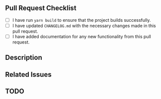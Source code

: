## Pull Request Checklist

- [ ] I have run `yarn build` to ensure that the project builds successfully.
- [ ] I have updated `CHANGELOG.md` with the necessary changes made in this pull request.
- [ ] I have added documentation for any new functionality from this pull request.

## Description

<!-- Provide a brief description of the changes made in this pull request -->

## Related Issues

<!-- List any related issues or pull requests -->

## TODO

<!-- List tasks to complete before merging -->

